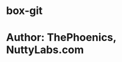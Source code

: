 box-git
================================================
Author: ThePhoenics,
        NuttyLabs.com
================================================


